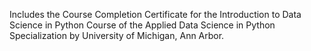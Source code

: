 Includes the Course Completion Certificate for the Introduction to Data Science in Python Course of the Applied Data Science in Python Specialization by University of Michigan, Ann Arbor.

